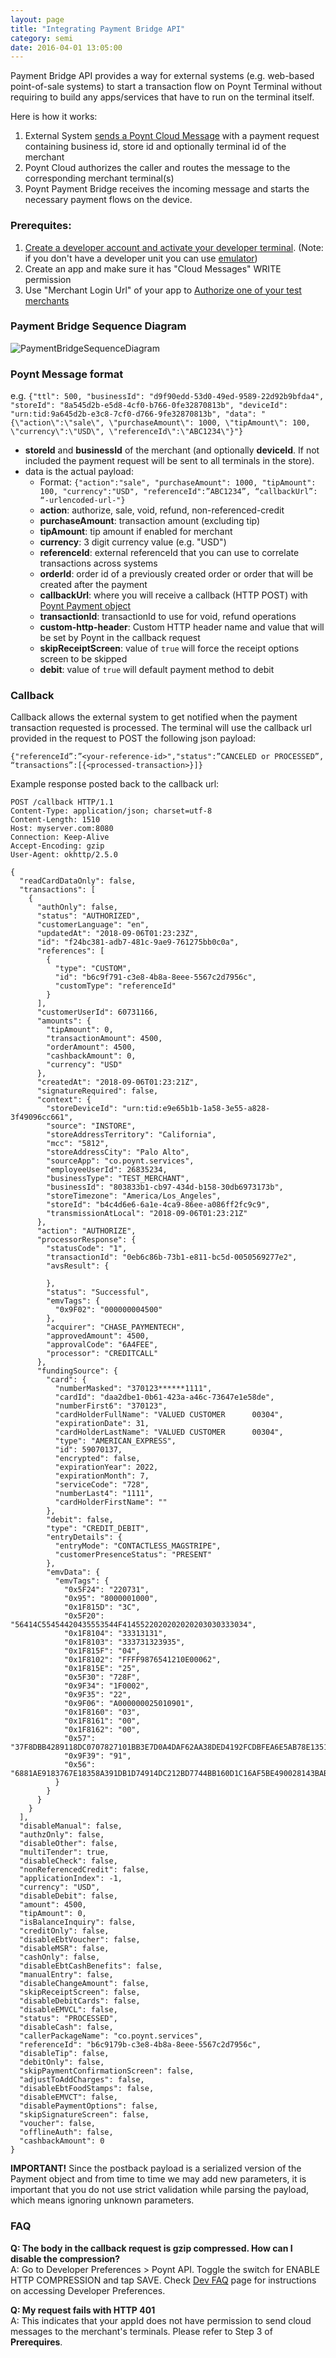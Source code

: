```yaml
---
layout: page
title: "Integrating Payment Bridge API"
category: semi
date: 2016-04-01 13:05:00
---
```


Payment Bridge API provides a way for external systems (e.g. web-based point-of-sale systems) to start a transaction flow on Poynt Terminal without requiring to build any apps/services that have to run on the terminal itself.

Here is how it works:

1. External System [sends a Poynt Cloud Message](../onterminal/poynt-cloud-messages.html) with a payment request containing business id, store id and optionally terminal id of the merchant
2. Poynt Cloud authorizes the caller and routes the message to the corresponding merchant terminal(s)
3. Poynt Payment Bridge receives the incoming message and starts the necessary payment flows on the device.

### Prerequites:

1. [Create a developer account and activate your developer terminal](../setup/activate-poynt-terminal.html). (Note: if you don't have a developer unit you can use [emulator](../setup/setup-poyntos.html))
2. Create an app and make sure it has "Cloud Messages" WRITE permission
3. Use "Merchant Login Url" of your app to [Authorize one of your test merchants](../cloud/integrating-with-poynt-cloud-apis.html)

### Payment Bridge Sequence Diagram

![PaymentBridgeSequenceDiagram]({{site.url}}/developer/assets/PaymentBridgeAPI.png)

### Poynt Message format

e.g. `{"ttl": 500, "businessId": "d9f90edd-53d0-49ed-9589-22d92b9bfda4", "storeId": "8a545d2b-e5d8-4cf0-b766-0fe32870813b", "deviceId": "urn:tid:9a645d2b-e3c8-7cf0-d766-9fe32870813b", "data": "{\"action\":\"sale\", \"purchaseAmount\": 1000, \"tipAmount\": 100, \"currency\":\"USD\", \"referenceId\":\"ABC1234\"}"}`

* **storeId** and **businessId** of the merchant (and optionally **deviceId**. If not included the payment request will be sent to all terminals in the store).
* data is the actual payload:
  * Format: `{"action":"sale", "purchaseAmount": 1000, "tipAmount": 100, "currency":"USD", "referenceId":”ABC1234”, “callbackUrl”: “-urlencoded-url-"}`
  * **action**: authorize, sale, void, refund, non-referenced-credit
  * **purchaseAmount**: transaction amount (excluding tip)
  * **tipAmount**: tip amount if enabled for merchant
  * **currency**: 3 digit currency value (e.g. "USD")
  * **referenceId**: external referenceId that you can use to correlate transactions across systems
  * **orderId**: order id of a previously created order or order that will be created after the payment
  * **callbackUrl**: where you will receive a callback (HTTP POST) with [Poynt Payment object](http://poynt.github.io/developer/javadoc/co/poynt/os/model/Payment.html)
  * **transactionId**: transactionId to use for void, refund operations
  * **custom-http-header**: Custom HTTP header name and value that will be set by Poynt in the callback request
  * **skipReceiptScreen**: value of `true` will force the receipt options screen to be skipped
  * **debit**: value of `true` will default payment method to debit


### Callback

Callback allows the external system to get notified when the payment transaction requested is processed. The terminal will use the callback url provided in the request to POST the following json payload:

`{"referenceId”:”<your-reference-id>","status":”CANCELED or PROCESSED”, “transactions”:[{<processed-transaction>}]}`

Example response posted back to the callback url:

~~~
POST /callback HTTP/1.1
Content-Type: application/json; charset=utf-8
Content-Length: 1510
Host: myserver.com:8080
Connection: Keep-Alive
Accept-Encoding: gzip
User-Agent: okhttp/2.5.0

{
  "readCardDataOnly": false,
  "transactions": [
    {
      "authOnly": false,
      "status": "AUTHORIZED",
      "customerLanguage": "en",
      "updatedAt": "2018-09-06T01:23:23Z",
      "id": "f24bc381-adb7-481c-9ae9-761275bb0c0a",
      "references": [
        {
          "type": "CUSTOM",
          "id": "b6c9f791-c3e8-4b8a-8eee-5567c2d7956c",
          "customType": "referenceId"
        }
      ],
      "customerUserId": 60731166,
      "amounts": {
        "tipAmount": 0,
        "transactionAmount": 4500,
        "orderAmount": 4500,
        "cashbackAmount": 0,
        "currency": "USD"
      },
      "createdAt": "2018-09-06T01:23:21Z",
      "signatureRequired": false,
      "context": {
        "storeDeviceId": "urn:tid:e9e65b1b-1a58-3e55-a828-3f49096cc661",
        "source": "INSTORE",
        "storeAddressTerritory": "California",
        "mcc": "5812",
        "storeAddressCity": "Palo Alto",
        "sourceApp": "co.poynt.services",
        "employeeUserId": 26835234,
        "businessType": "TEST_MERCHANT",
        "businessId": "803833b1-cb97-434d-b158-30db6973173b",
        "storeTimezone": "America/Los_Angeles",
        "storeId": "b4c4d6e6-6a1e-4ca9-86ee-a086ff2fc9c9",
        "transmissionAtLocal": "2018-09-06T01:23:21Z"
      },
      "action": "AUTHORIZE",
      "processorResponse": {
        "statusCode": "1",
        "transactionId": "0eb6c86b-73b1-e811-bc5d-0050569277e2",
        "avsResult": {
          
        },
        "status": "Successful",
        "emvTags": {
          "0x9F02": "000000004500"
        },
        "acquirer": "CHASE_PAYMENTECH",
        "approvedAmount": 4500,
        "approvalCode": "6A4FEE",
        "processor": "CREDITCALL"
      },
      "fundingSource": {
        "card": {
          "numberMasked": "370123******1111",
          "cardId": "daa2dbe1-0b61-423a-a46c-73647e1e58de",
          "numberFirst6": "370123",
          "cardHolderFullName": "VALUED CUSTOMER      00304",
          "expirationDate": 31,
          "cardHolderLastName": "VALUED CUSTOMER      00304",
          "type": "AMERICAN_EXPRESS",
          "id": 59070137,
          "encrypted": false,
          "expirationYear": 2022,
          "expirationMonth": 7,
          "serviceCode": "728",
          "numberLast4": "1111",
          "cardHolderFirstName": ""
        },
        "debit": false,
        "type": "CREDIT_DEBIT",
        "entryDetails": {
          "entryMode": "CONTACTLESS_MAGSTRIPE",
          "customerPresenceStatus": "PRESENT"
        },
        "emvData": {
          "emvTags": {
            "0x5F24": "220731",
            "0x95": "8000001000",
            "0x1F815D": "3C",
            "0x5F20": "56414C55454420435553544F4145522020202020203030333034",
            "0x1F8104": "33313131",
            "0x1F8103": "333731323935",
            "0x1F815F": "04",
            "0x1F8102": "FFFF9876541210E00062",
            "0x1F815E": "25",
            "0x5F30": "728F",
            "0x9F34": "1F0002",
            "0x9F35": "22",
            "0x9F06": "A000000025010901",
            "0x1F8160": "03",
            "0x1F8161": "00",
            "0x1F8162": "00",
            "0x57": "37F8DBB4289118DC0707827101BB3E7D0A4DAF62AA38DED4192FCDBFEA6E5AB78E1351E27A993E15",
            "0x9F39": "91",
            "0x56": "6881AE9183767E18358A391DB1D74914DC212BD7744BB160D1C16AF5BE490028143BAB50F4B9EEF103A6EE255E8028B4C975C74FCAEBDF6798DD15883CB2C38E"
          }
        }
      }
    }
  ],
  "disableManual": false,
  "authzOnly": false,
  "disableOther": false,
  "multiTender": true,
  "disableCheck": false,
  "nonReferencedCredit": false,
  "applicationIndex": -1,
  "currency": "USD",
  "disableDebit": false,
  "amount": 4500,
  "tipAmount": 0,
  "isBalanceInquiry": false,
  "creditOnly": false,
  "disableEbtVoucher": false,
  "disableMSR": false,
  "cashOnly": false,
  "disableEbtCashBenefits": false,
  "manualEntry": false,
  "disableChangeAmount": false,
  "skipReceiptScreen": false,
  "disableDebitCards": false,
  "disableEMVCL": false,
  "status": "PROCESSED",
  "disableCash": false,
  "callerPackageName": "co.poynt.services",
  "referenceId": "b6c9179b-c3e8-4b8a-8eee-5567c2d7956c",
  "disableTip": false,
  "debitOnly": false,
  "skipPaymentConfirmationScreen": false,
  "adjustToAddCharges": false,
  "disableEbtFoodStamps": false,
  "disableEMVCT": false,
  "disablePaymentOptions": false,
  "skipSignatureScreen": false,
  "voucher": false,
  "offlineAuth": false,
  "cashbackAmount": 0
}
~~~

<div class="alert"><span style='font-weight: bold'>IMPORTANT!</span> Since the postback payload is a serialized version of the Payment object and from time to time we may add new parameters, it is important that you do not use strict validation while parsing the payload, which means ignoring unknown parameters.</div>

### FAQ
**Q: The body in the callback request is gzip compressed. How can I disable the compression?**<br>
A: Go to Developer Preferences > Poynt API. Toggle the switch for ENABLE HTTP COMPRESSION and tap SAVE. Check [Dev FAQ](overview/developer-faqs.html) page for instructions on accessing Developer Preferences. 

**Q: My request fails with HTTP 401**<br>
A: This indicates that your appId does not have permission to send cloud messages to the merchant's terminals. Please refer to Step 3 of **Prerequires**.

<!-- feedback widget -->
<SCRIPT type="text/javascript">window.doorbellOptions = { appKey: 'eDRWq9iHMZLMyue0tGGchA7bvMGCFBeaHm8XBDUSkdBFcv0cYCi9eDTRBEIekznx' };(function(w, d, t) { var hasLoaded = false; function l() { if (hasLoaded) { return; } hasLoaded = true; window.doorbellOptions.windowLoaded = true; var g = d.createElement(t);g.id = 'doorbellScript';g.type = 'text/javascript';g.async = true;g.src = 'https://embed.doorbell.io/button/6657?t='+(new Date().getTime());(d.getElementsByTagName('head')[0]||d.getElementsByTagName('body')[0]).appendChild(g); } if (w.attachEvent) { w.attachEvent('onload', l); } else if (w.addEventListener) { w.addEventListener('load', l, false); } else { l(); } if (d.readyState == 'complete') { l(); } }(window, document, 'SCRIPT')); </SCRIPT>
